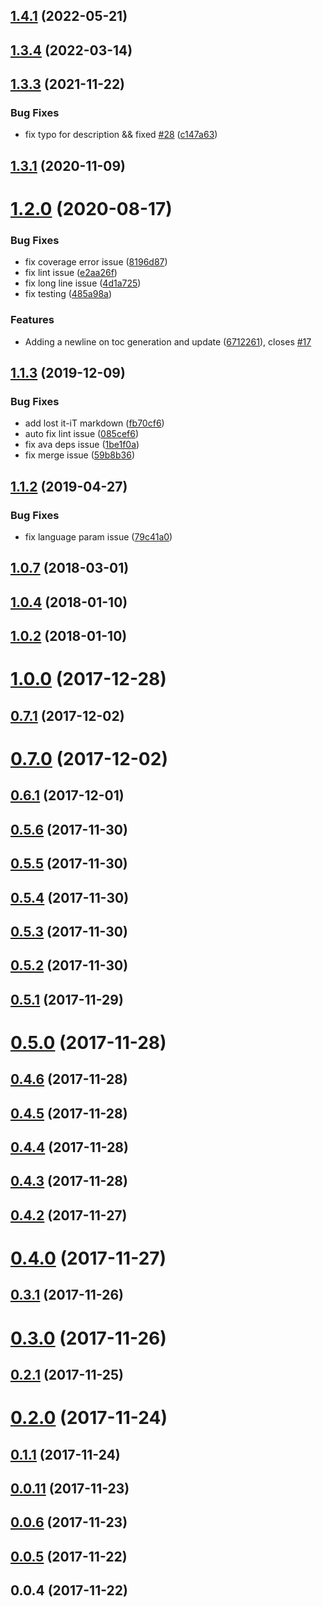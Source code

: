 ## [1.4.1](https://github.com/phodal/adr/compare/v1.3.4...v1.4.1) (2022-05-21)



## [1.3.4](https://github.com/phodal/adr/compare/v1.3.3...v1.3.4) (2022-03-14)



## [1.3.3](https://github.com/phodal/adr/compare/v1.3.1...v1.3.3) (2021-11-22)


### Bug Fixes

* fix typo for description && fixed [#28](https://github.com/phodal/adr/issues/28) ([c147a63](https://github.com/phodal/adr/commit/c147a638bf51c1b14b30c458b586ab0d67be0849))



## [1.3.1](https://github.com/phodal/adr/compare/v1.2.0...v1.3.1) (2020-11-09)



# [1.2.0](https://github.com/phodal/adr/compare/v1.1.3...v1.2.0) (2020-08-17)


### Bug Fixes

* fix coverage error issue ([8196d87](https://github.com/phodal/adr/commit/8196d873af48a037fb83fc2005f0ef9f2c61e3fe))
* fix lint issue ([e2aa26f](https://github.com/phodal/adr/commit/e2aa26f6d6496b4af73ca6063638ffc5368c5fb3))
* fix long line issue ([4d1a725](https://github.com/phodal/adr/commit/4d1a725750d7305d07a26a1cabab603791c87acf))
* fix testing ([485a98a](https://github.com/phodal/adr/commit/485a98a6b5d4a526868a803284ba2bae590bb234))


### Features

* Adding a newline on toc generation and update ([6712261](https://github.com/phodal/adr/commit/6712261d1e145f410ec0e3789f69e0c13df70eb4)), closes [#17](https://github.com/phodal/adr/issues/17)



## [1.1.3](https://github.com/phodal/adr/compare/v1.1.2...v1.1.3) (2019-12-09)


### Bug Fixes

* add lost it-iT markdown ([fb70cf6](https://github.com/phodal/adr/commit/fb70cf6ed2a863551d3b1b034c8c03f112dc703d))
* auto fix lint issue ([085cef6](https://github.com/phodal/adr/commit/085cef629b65769b3677783cb94588b8d930dd02))
* fix ava deps issue ([1be1f0a](https://github.com/phodal/adr/commit/1be1f0a1c4ed38d5a4ac947a192215a50d8cb837))
* fix merge issue ([59b8b36](https://github.com/phodal/adr/commit/59b8b364bdaa53b9b401c229e30f0ff39d11efaf))



## [1.1.2](https://github.com/phodal/adr/compare/v1.0.7...v1.1.2) (2019-04-27)


### Bug Fixes

* fix language param issue ([79c41a0](https://github.com/phodal/adr/commit/79c41a0af1c4b216cc7e83e7dbf4d007397d7ae7))



## [1.0.7](https://github.com/phodal/adr/compare/v1.0.4...v1.0.7) (2018-03-01)



## [1.0.4](https://github.com/phodal/adr/compare/v1.0.2...v1.0.4) (2018-01-10)



## [1.0.2](https://github.com/phodal/adr/compare/v1.0.0...v1.0.2) (2018-01-10)



# [1.0.0](https://github.com/phodal/adr/compare/v0.7.1...v1.0.0) (2017-12-28)



## [0.7.1](https://github.com/phodal/adr/compare/v0.7.0...v0.7.1) (2017-12-02)



# [0.7.0](https://github.com/phodal/adr/compare/v0.6.1...v0.7.0) (2017-12-02)



## [0.6.1](https://github.com/phodal/adr/compare/v0.5.6...v0.6.1) (2017-12-01)



## [0.5.6](https://github.com/phodal/adr/compare/v0.5.5...v0.5.6) (2017-11-30)



## [0.5.5](https://github.com/phodal/adr/compare/v0.5.4...v0.5.5) (2017-11-30)



## [0.5.4](https://github.com/phodal/adr/compare/v0.5.3...v0.5.4) (2017-11-30)



## [0.5.3](https://github.com/phodal/adr/compare/v0.5.2...v0.5.3) (2017-11-30)



## [0.5.2](https://github.com/phodal/adr/compare/v0.5.1...v0.5.2) (2017-11-30)



## [0.5.1](https://github.com/phodal/adr/compare/v0.5.0...v0.5.1) (2017-11-29)



# [0.5.0](https://github.com/phodal/adr/compare/v0.4.6...v0.5.0) (2017-11-28)



## [0.4.6](https://github.com/phodal/adr/compare/v0.4.5...v0.4.6) (2017-11-28)



## [0.4.5](https://github.com/phodal/adr/compare/v0.4.4...v0.4.5) (2017-11-28)



## [0.4.4](https://github.com/phodal/adr/compare/v0.4.3...v0.4.4) (2017-11-28)



## [0.4.3](https://github.com/phodal/adr/compare/v0.4.2...v0.4.3) (2017-11-28)



## [0.4.2](https://github.com/phodal/adr/compare/v0.4.0...v0.4.2) (2017-11-27)



# [0.4.0](https://github.com/phodal/adr/compare/v0.3.1...v0.4.0) (2017-11-27)



## [0.3.1](https://github.com/phodal/adr/compare/v0.3.0...v0.3.1) (2017-11-26)



# [0.3.0](https://github.com/phodal/adr/compare/v0.2.1...v0.3.0) (2017-11-26)



## [0.2.1](https://github.com/phodal/adr/compare/v0.2.0...v0.2.1) (2017-11-25)



# [0.2.0](https://github.com/phodal/adr/compare/v0.1.1...v0.2.0) (2017-11-24)



## [0.1.1](https://github.com/phodal/adr/compare/v0.0.11...v0.1.1) (2017-11-24)



## [0.0.11](https://github.com/phodal/adr/compare/v0.0.6...v0.0.11) (2017-11-23)



## [0.0.6](https://github.com/phodal/adr/compare/v0.0.5...v0.0.6) (2017-11-23)



## [0.0.5](https://github.com/phodal/adr/compare/v0.0.4...v0.0.5) (2017-11-22)



## 0.0.4 (2017-11-22)



